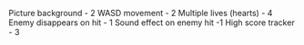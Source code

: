 Picture background - 2
WASD movement - 2
Multiple lives (hearts) - 4
Enemy disappears on hit - 1
Sound effect on enemy hit -1
High score tracker - 3